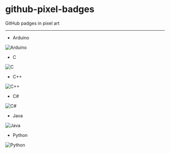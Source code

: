 # github-pixel-badges
GitHub padges in pixel art

- - - - 

* Arduino

![Arduino](https://user-images.githubusercontent.com/46112568/153181459-d8649e5a-b15c-435c-811a-96713074c53f.png)

* C

![C](https://user-images.githubusercontent.com/46112568/153166572-4891e66e-974c-4824-b38d-4a61c3f2146b.png)

* C++

![C++](https://user-images.githubusercontent.com/46112568/153180318-e0c8ec63-2016-4b14-8817-3d7a5f493245.png)

* C#

![C#](https://user-images.githubusercontent.com/46112568/153165868-e99c1acd-4e6d-4783-b352-bdd95aa2b406.png)

* Java

![Java](https://user-images.githubusercontent.com/46112568/153185087-36d879ac-ef8c-46ed-96f6-f1b1463781d3.png)

* Python

![Python](https://user-images.githubusercontent.com/46112568/153162318-70e84638-67a3-4d2f-b85b-db45ed5eb358.png)

